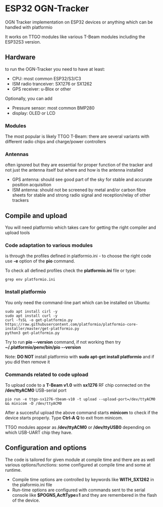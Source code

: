 # ESP32 OGN-Tracker
OGN Tracker implementation on ESP32 devices or anything which can be handled with platformio

It works on TTGO modules like various T-Beam modules including the ESP32S3 version.

## Hardware
to run the OGN-Tracker you need to have at least:
+ CPU: most common ESP32/S3/C3
+ ISM radio tranceiver: SX1276 or SX1262
+ GPS receiver: u-Blox or other

Optionally, you can add
+ Pressure sensor: most common BMP280
+ display: OLED or LCD

### Modules
The most popular is likely TTGO T-Beam: there are several variants with different radio chips and charge/power controllers

### Antennas
often ignored but they are essential for proper function of the tracker
and not just the antenna itself but where and how is the antenna installed
+ GPS antenna: should see good part of the sky for stable and accurate position acquisition
+ ISM antenna: should not be screened by metal and/or carbon fibre sheets for stable and strong radio signal and reception/relay of other trackers

## Compile and upload
You will need platformio which takes care for getting the right compiler and upload tools

### Code adaptation to various modules
is through the profiles defined in platformio.ini - to choose the right code use **-e** option of the **pio** command.

To check all defined profiles check the **platformio.ini** file or type:
```
grep env platformio.ini
```

### Install platformio
You only need the command-line part which can be installed on Ubuntu:
```
sudo apt install cirl -y
sudo apt install curl -y
curl -fsSL -o get-platformio.py https://raw.githubusercontent.com/platformio/platformio-core-installer/master/get-platformio.py
python3 get-platformio.py
```
Try to run **pio --version** command, if not working then try **~/.platformio/penv/bin/pio --version**

Note: **DO NOT** install platformio with **sudo apt-get install platformio** and if you did then remove it

### Commands related to code upload
To upload code to a **T-Beam v1.0** with **sx1276** RF chip connected on the **/dev/ttyACM0** USB-serial port
```
pio run -e ttgo-sx1276-tbeam-v10 -t upload --upload-port=/dev/ttyACM0 && minicom -D /dev/ttyACM0
```
After a succesful upload the above command starts **minicom** to check if the device starts properly.
Type **Ctrl-A Q** to exit from minicom.

TTGO modules appear as **/dev/ttyACM0** or **/dev/ttyUSB0** depending on which USB-UART chip they have.

## Configuration and options

The code is tailored for given module at compile time and there are as well various options/functions:
some configured at compile time and some at runtime.
+ Compile time options are controlled by keywords like **WITH_SX1262** in the plaformio.ini file
+ Run-time options are configured with commands sent to the serial console like **$POGNS,AcftType=1** and they are remembered in the flash of the device.
